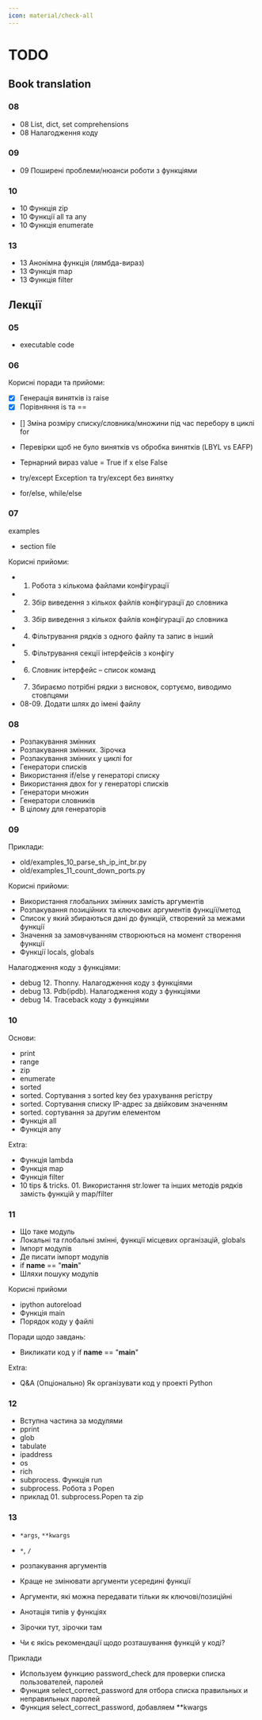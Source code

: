 ```yaml
---
icon: material/check-all
---
```


# TODO

## Book translation

### 08

* 08 List, dict, set comprehensions
* 08 Налагодження коду

### 09

* 09 Поширені проблеми/нюанси роботи з функціями

### 10

* 10 Функція zip
* 10 Функції all та any
* 10 Функція enumerate

### 13

* 13 Анонімна функція (лямбда-вираз)
* 13 Функція map
* 13 Функція filter

## Лекції

### 05

* executable code

### 06

Корисні поради та прийоми:

* [x] Генерація винятків із raise
* [x] Порівняння is та ==
* [] Зміна розміру списку/словника/множини під час перебору в циклі for

* Перевірки щоб не було винятків vs обробка винятків (LBYL vs EAFP)
* Тернарний вираз value = True if x else False
* try/except Exception та try/except без винятку
* for/else, while/else
   
### 07

examples

- section file

Корисні прийоми:

* 01. Робота з кількома файлами конфігурації
* 02. Збір виведення з кількох файлів конфігурації до словника
* 03. Збір виведення з кількох файлів конфігурації до словника
* 04. Фільтрування рядків з одного файлу та запис в інший
* 05. Фільтрування секції інтерфейсів з конфігу
* 06. Словник інтерфейс – список команд
* 07. Збираємо потрібні рядки з висновок, сортуємо, виводимо стовпцями
* 08-09. Додати шлях до імені файлу


### 08

* Розпакування змінних
* Розпакування змінних. Зірочка
* Розпакування змінних у циклі for
* Генератори списків
* Використання if/else у генераторі списку
* Використання двох for у генераторі списків
* Генератори множин
* Генератори словників
* В цілому для генераторів

### 09

Приклади:

* old/examples_10_parse_sh_ip_int_br.py
* old/examples_11_count_down_ports.py

Корисні прийоми:

* Використання глобальних змінних замість аргументів
* Розпакування позиційних та ключових аргументів функції/метод
* Список у який збираються дані до функцій, створений за межами функції
* Значення за замовчуванням створюються на момент створення функції
* Функції locals, globals

Налагодження коду з функціями:

* debug 12. Thonny. Налагодження коду з функціями
* debug 13. Pdb(ipdb). Налагодження коду з функціями
* debug 14. Traceback коду з функціями

### 10

Основи:

* print
* range
* zip
* enumerate
* sorted
* sorted. Сортування з sorted key без урахування регістру
* sorted. Сортування списку IP-адрес за двійковим значенням
* sorted. сортування за другим елементом
* Функція all
* Функція any

Extra:

* Функція lambda
* Функція map
* Функція filter
* 10 tips & tricks. 01. Використання str.lower та інших методів рядків замість функцій у map/filter

### 11

* Що таке модуль
* Локальні та глобальні змінні, функції місцевих організацій, globals
* Імпорт модулів
* Де писати імпорт модулів
* if __name__ == "__main__"
* Шляхи пошуку модулів

Корисні прийоми

* ipython autoreload
* Функція main
* Порядок коду у файлі

Поради щодо завдань:

* Викликати код у if __name__ == "__main__"

Extra:

* Q&A (Опціонально) Як організувати код у проекті Python

### 12

* Вступна частина за модулями
* pprint
* glob
* tabulate
* ipaddress
* os
* rich
* subprocess. Функція run
* subprocess. Робота з Popen
* приклад 01. subprocess.Popen та zip

### 13

* `*args`, `**kwargs`
* `*`, `/`
* розпакування аргументів

* Краще не змінювати аргументи усередині функції
* Аргументи, які можна передавати тільки як ключові/позиційні
* Анотація типів у функціях
* Зірочки тут, зірочки там
* Чи є якісь рекомендації щодо розташування функцій у коді?

Приклади 

* Используем функцию password_check для проверки списка пользователей, паролей
* Функция select_correct_password для отбора списка правильных и неправильных паролей
* Функция select_correct_password, добавляем **kwargs


